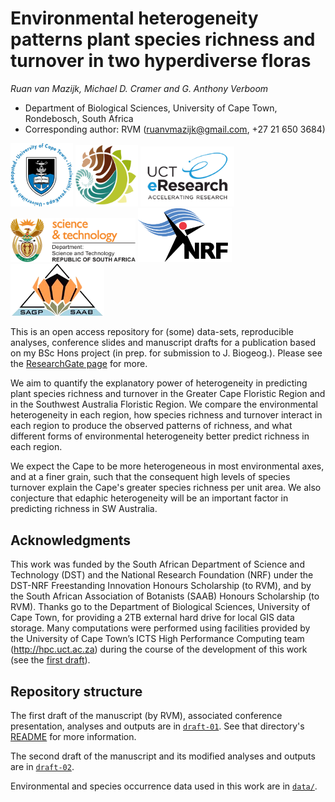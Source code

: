 # Environmental heterogeneity patterns plant species richness and turnover in two hyperdiverse floras

_Ruan van Mazijk, Michael D. Cramer and G. Anthony Verboom_

- Department of Biological Sciences, University of Cape Town, Rondebosch, South Africa
- Corresponding author: RVM (ruanvmazijk@gmail.com, +27 21 650 3684)

<p>
  <img src="logos/UCT-logo.png"       width="100" />
  <img src="logos/BIO-logo.png"       width="100" />
  <img src="logos/eResearch-logo.png" width="150" />
  <img src="logos/DST-logo.png"       width="200" />
  <img src="logos/NRF-logo.png"       width="150" />
  <img src="logos/SAAB-logo.png"      width="150" />
</p>

This is an open access repository for (some) data-sets, reproducible analyses, conference slides and manuscript drafts for a publication based on my BSc Hons project (in prep. for submission to J. Biogeog.). Please see the [ResearchGate page](https://www.researchgate.net/project/Plant-species-richness-turnover-environmental-heterogeneity-in-the-Cape-and-SW-Australia) for more.

We aim to quantify the explanatory power of heterogeneity in predicting plant species richness and turnover in the Greater Cape Floristic Region and in the Southwest Australia Floristic Region. We compare the environmental heterogeneity in each region, how species richness and turnover interact in each region to produce the observed patterns of richness, and what different forms of environmental heterogeneity better predict richness in each region.

We expect the Cape to be more heterogeneous in most environmental axes, and at a finer grain, such that the consequent high levels of species turnover explain the Cape's greater species richness per unit area. We also conjecture that edaphic heterogeneity will be an important factor in predicting richness in SW Australia.

## Acknowledgments

This work was funded by the South African Department of Science and Technology (DST) and the National Research Foundation (NRF) under the DST-NRF Freestanding Innovation Honours Scholarship (to RVM), and by the South African Association of Botanists (SAAB) Honours Scholarship (to RVM). Thanks go to the Department of Biological Sciences, University of Cape Town, for providing a 2TB external hard drive for local GIS data storage. Many computations were performed using facilities provided by the University of Cape Town’s ICTS High Performance Computing team (<http://hpc.uct.ac.za>) during the course of the development of this work (see the [first draft](draft-01/)).

## Repository structure

The first draft of the manuscript (by RVM), associated conference presentation, analyses and outputs are in [`draft-01`](draft-01/). See that directory's [README](draft-01/README.md) for more information.

The second draft of the manuscript and its modified analyses and outputs are in [`draft-02`](draft-02/).

Environmental and species occurrence data used in this work are in [`data/`](data/).
